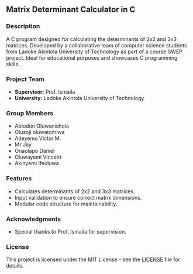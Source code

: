 ## Matrix Determinant Calculator in C

### Description
A C program designed for calculating the determinants of 2x2 and 3x3 matrices. Developed by a collaborative team of computer science students from Ladoke Akintola University of Technology as part of a course SWEP project. Ideal for educational purposes and showcases C programming skills.

### Project Team
- **Supervisor:** Prof. Ismaila
- **University:** Ladoke Akintola University of Technology

### Group Members
- Abiodun Oluwanishola
- Olusoji oluwatomiwa 
- Adeyemo Victor M.
- Mr Jay
- Onaolapo Daniel
- Oluwayemi Vincent
- Akinyemi Ifeoluwa 

### Features
- Calculates determinants of 2x2 and 3x3 matrices.
- Input validation to ensure correct matrix dimensions.
- Modular code structure for maintainability.

### Acknowledgments
- Special thanks to Prof. Ismaila for supervision.

### License

This project is licensed under the MIT License - see the [LICENSE](LICENSE) file for details.




